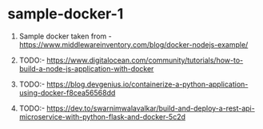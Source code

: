 # sample-docker-1
1) Sample docker 
taken from - https://www.middlewareinventory.com/blog/docker-nodejs-example/


2) TODO:- https://www.digitalocean.com/community/tutorials/how-to-build-a-node-js-application-with-docker
3) TODO:- https://blog.devgenius.io/containerize-a-python-application-using-docker-f8cea56568dd
4) TODO:- https://dev.to/swarnimwalavalkar/build-and-deploy-a-rest-api-microservice-with-python-flask-and-docker-5c2d